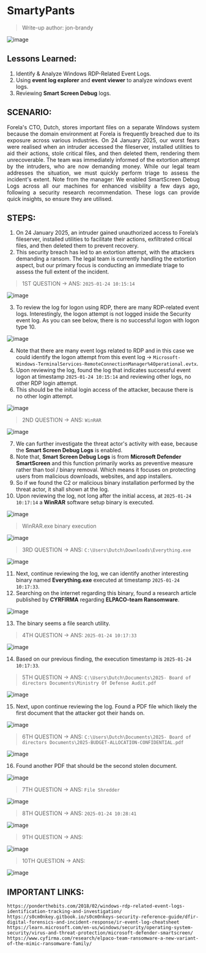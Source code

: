 # SmartyPants
> Write-up author: jon-brandy

![image](https://github.com/user-attachments/assets/6e7472c6-bf29-469d-92bb-49e8b948fd46)


## Lessons Learned:
1. Identify & Analyze Windows RDP-Related Event Logs.
2. Using **event log explorer** and **event viewer** to analyze windows event logs.
3. Reviewing **Smart Screen Debug** logs.

## SCENARIO:

<p align="justify">Forela's CTO, Dutch, stores important files on a separate Windows system because the domain environment at Forela is frequently breached due to its exposure across various industries. On 24 January 2025, our worst fears were realised when an intruder accessed the fileserver, installed utilities to aid their actions, stole critical files, and then deleted them, rendering them unrecoverable. The team was immediately informed of the extortion attempt by the intruders, who are now demanding money. While our legal team addresses the situation, we must quickly perform triage to assess the incident's extent. Note from the manager: We enabled SmartScreen Debug Logs across all our machines for enhanced visibility a few days ago, following a security research recommendation. These logs can provide quick insights, so ensure they are utilised.</p>

## STEPS:
1. On 24 January 2025, an intruder gained unauthorized access to Forela’s fileserver, installed utilities to facilitate their actions, exfiltrated critical files, and then deleted them to prevent recovery.
2. This security breach has led to an extortion attempt, with the attackers demanding a ransom. The legal team is currently handling the extortion aspect, but our primary focus is conducting an immediate triage to assess the full extent of the incident.

> 1ST QUESTION -> ANS: `2025-01-24 10:15:14`

![image](https://github.com/user-attachments/assets/d94bdf93-6369-4e65-bb2f-fc1fc3ea9d17)

3. To review the log for logon using RDP, there are many RDP-related event logs. Interestingly, the logon attempt is not logged inside the Security event log. As you can see below, there is no successful logon with logon type 10.

![image](https://github.com/user-attachments/assets/8dec4e05-b8f3-4dad-86f9-e912e6076013)


4. Note that there are many event logs related to RDP and in this case we could identify the logon attempt from this event log -> `Microsoft-Windows-TerminalServices-RemoteConnectionManager%4Operational.evtx`.
5. Upon reviewing the log, found the log that indicates successful event logon at timestamp `2025-01-24 10:15:14` and reviewing other logs, no other RDP login attempt.
6. This should be the initial login access of the attacker, because there is no other login attempt.

![image](https://github.com/user-attachments/assets/64bf5f50-f493-4f09-a4e1-76611ec54cfa)


> 2ND QUESTION -> ANS: `WinRAR`

![image](https://github.com/user-attachments/assets/50b412a0-82a6-4f18-954f-d61ded782e47)

7. We can further investigate the threat actor's activity with ease, because the **Smart Screen Debug Logs** is enabled.
8. Note that, **Smart Screen Debug Logs** is from **Microsoft Defender SmartScreen** and this function primarily works as preventive measure rather than tool / binary removal. Which means it focuses on protecting users from malicious downloads, websites, and app installers.
9. So if we found the C2 or malicious binary installation performed by the threat actor, it shall shown at the log.
10. Upon reviewing the log, not long after the initial access, at `2025-01-24 10:17:14` a **WinRAR** software setup binary is executed.

![image](https://github.com/user-attachments/assets/d94533d6-24e9-4cb4-8647-37dd0ec812a1)

> WinRAR.exe binary execution

![image](https://github.com/user-attachments/assets/a6eaec8e-abe3-4f01-bea0-3635b7746553)


> 3RD QUESTION -> ANS: `C:\Users\Dutch\Downloads\Everything.exe`

![image](https://github.com/user-attachments/assets/cd70cd64-c2d5-4178-939b-e9db77473350)

11. Next, continue reviewing the log, we can identify another interesting binary named **Everything.exe** executed at timestamp `2025-01-24 10:17:33`.
12. Searching on the internet regarding this binary, found a research article published by **CYRFIRMA** regarding **ELPACO-team Ransomware**.

![image](https://github.com/user-attachments/assets/a7d57f46-43ed-4a8f-8799-fa698bb18a51)

13. The binary seems a file search utility.

> 4TH QUESTION -> ANS: `2025-01-24 10:17:33`

![image](https://github.com/user-attachments/assets/6b3be03d-d7c0-4883-9ca9-5cc49bfc4fad)


14. Based on our previous finding, the execution timestamp is `2025-01-24 10:17:33`.


> 5TH QUESTION -> ANS: `C:\Users\Dutch\Documents\2025- Board of directors Documents\Ministry Of Defense Audit.pdf`

![image](https://github.com/user-attachments/assets/94d2b3ef-8add-4d7e-a267-1ba5670d2263)


15. Next, upon continue reviewing the log. Found a PDF file which likely the first document that the attacker got their hands on.

![image](https://github.com/user-attachments/assets/e11321b3-e9f1-49f7-8350-dad2dce66e5c)


> 6TH QUESTION -> ANS: `C:\Users\Dutch\Documents\2025- Board of directors Documents\2025-BUDGET-ALLOCATION-CONFIDENTIAL.pdf`

![image](https://github.com/user-attachments/assets/4ef005ed-b067-4ce2-a25d-2ab5a34346d9)

16. Found another PDF that should be the second stolen document.

![image](https://github.com/user-attachments/assets/f2859c25-7421-4bf8-8633-49a1e197b6c4)


> 7TH QUESTION -> ANS: `File Shredder`

![image](https://github.com/user-attachments/assets/f3395436-e559-407e-9492-d49d2f85855d)


> 8TH QUESTION -> ANS: `2025-01-24 10:28:41`

![image](https://github.com/user-attachments/assets/94f03be4-af63-43e0-97f2-318d024f1e8d)


> 9TH QUESTION -> ANS:

![image](https://github.com/user-attachments/assets/51b7cb02-4139-4415-8c7b-dfd45d9a9203)


> 10TH QUESTION -> ANS:

![image](https://github.com/user-attachments/assets/2d360039-bf08-4d1a-a261-103c1e6c8016)


## IMPORTANT LINKS:

```
https://ponderthebits.com/2018/02/windows-rdp-related-event-logs-identification-tracking-and-investigation/
https://s0cm0nkey.gitbook.io/s0cm0nkeys-security-reference-guide/dfir-digital-forensics-and-incident-response/ir-event-log-cheatsheet
https://learn.microsoft.com/en-us/windows/security/operating-system-security/virus-and-threat-protection/microsoft-defender-smartscreen/
https://www.cyfirma.com/research/elpaco-team-ransomware-a-new-variant-of-the-mimic-ransomware-family/
```
